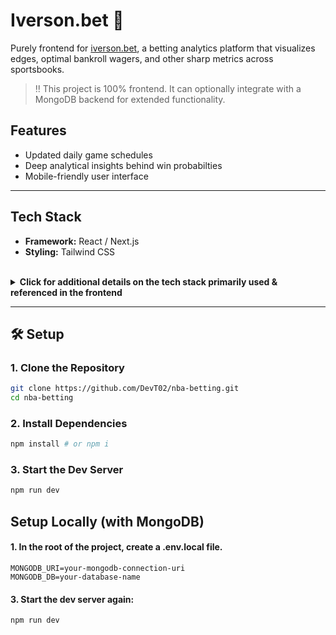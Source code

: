 # Iverson.bet 🏀

Purely frontend for [iverson.bet](https://www.iverson.bet), a betting analytics platform that visualizes edges, optimal bankroll wagers, and other sharp metrics across sportsbooks.

> ‼️ This project is 100% frontend. It can optionally integrate with a MongoDB backend for extended functionality.  

## Features

- Updated daily game schedules
- Deep analytical insights behind win probabilties
- Mobile-friendly user interface

---

## Tech Stack

- **Framework:** React / Next.js  
- **Styling:** Tailwind CSS

<br/>

<details>
<summary><strong>Click for additional details on the tech stack primarily used & referenced in the frontend</strong></summary>
<br/>

- **Frontend**
  - **Icons/Tooltips:** [Lucide](https://lucide.dev) and [shadcn/ui](https://ui.shadcn.com)  
  - **State Management:** React Hooks  
  - **Caching:** In-memory caching for fast game data lookup, later will look into Redis

- **Backend**
  - **Database:** MongoDB for real-time and historical odds data  

</details>




---

## 🛠️ Setup

### 1. Clone the Repository

```bash
git clone https://github.com/DevT02/nba-betting.git
cd nba-betting
```
### 2. Install Dependencies
```python
npm install # or npm i
```
### 3. Start the Dev Server
```python
npm run dev
```

## Setup Locally (with MongoDB)
#### 1. In the root of the project, create a .env.local file.
```env
MONGODB_URI=your-mongodb-connection-uri
MONGODB_DB=your-database-name
```

#### 3. Start the dev server again:

```bash
npm run dev
```
